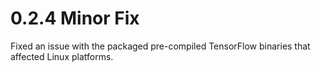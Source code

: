 # 0.2.4 Minor Fix

Fixed an issue with the packaged pre-compiled TensorFlow binaries that
affected Linux platforms.
